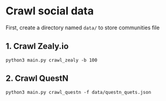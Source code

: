 # Crawl social data

First, create a directory named ```data/``` to store communities file

## 1. Crawl Zealy.io

```shell
python3 main.py crawl_zealy -b 100
```

## 2. Crawl QuestN
```shell
python3 main.py crawl_questn -f data/questn_quets.json
```
